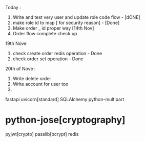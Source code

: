 Today :
1. Write and test very user and update role code flow - [dONE] 
2. make role id to map [ for security reason] - [Done]
3. Make order _ id proper way [14th Nov]
4. Order flow complete check up 




19th Nove
1. check create order redis operation - Done
2. check order set operation - Done



20th of Nove :
1. Write delete order 
2. Write account for user too 
3. 



fastapi
uvicorn[standard]
SQLAlchemy
python-multipart
# python-jose[cryptography]
pyjwt[crypto]
passlib[bcrypt]
redis